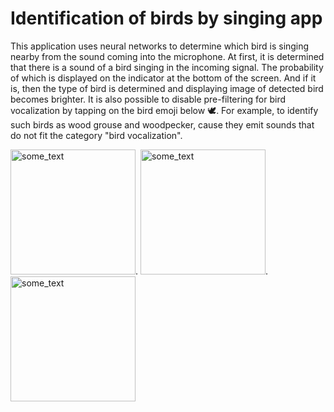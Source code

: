 #  Identification of birds by singing app

This application uses neural networks to determine which bird is singing nearby from the sound coming into the microphone. At first, it is determined that there is a sound of a bird singing in the incoming signal. The probability of which is displayed on the indicator at the bottom of the screen. And if it is, then the type of bird is determined and displaying image of detected bird becomes brighter.
It is also possible to disable pre-filtering for bird vocalization by tapping on the bird emoji below 🕊. For example, to identify such birds as wood grouse and woodpecker, cause they emit sounds that do not fit the category "bird vocalization".


<img src="https://user-images.githubusercontent.com/56091198/129181842-4f7134a3-9357-4c29-b854-52598c026519.png" width="200" alt="some_text">.
 <img src="https://user-images.githubusercontent.com/56091198/129181853-11cab2f6-743c-491c-9add-f0f367227381.png" width="200" alt="some_text">. 
 <img src="https://user-images.githubusercontent.com/56091198/129181863-e410fe31-2b41-457a-8730-25a0718bafb7.png" width="200" alt="some_text">
